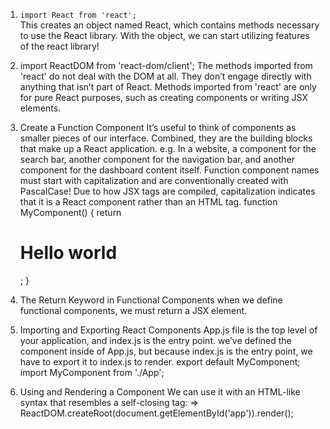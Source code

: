 1. ```import React from 'react';``` <br/>
  This creates an object named React, which contains methods necessary to use the React library. With the object, we can start utilizing features of the react library!

2. import ReactDOM from 'react-dom/client';
  The methods imported from 'react' do not deal with the DOM at all. They don’t engage directly with anything that isn’t part of React.
  Methods imported from 'react' are only for pure React purposes, such as creating components or writing JSX elements.

3. Create a Function Component
  It’s useful to think of components as smaller pieces of our interface. Combined, they are the building blocks that make up a React application. 
  e.g. In a website, a component for the search bar, another component for the navigation bar, and another component for the dashboard content itself.
  Function component names must start with capitalization and are conventionally created with PascalCase! Due to how JSX tags are compiled, capitalization indicates that it is a React component rather than an HTML tag.
  function MyComponent() {
    return <h1>Hello world</h1>;
  }

4. The Return Keyword in Functional Components
  when we define functional components, we must return a JSX element.

5. Importing and Exporting React Components
  App.js file is the top level of your application, and index.js is the entry point.
  we’ve defined the component inside of App.js, but because index.js is the entry point, we have to export it to index.js to render.
  export default MyComponent;
  import MyComponent from './App';

6. Using and Rendering a Component
  We can use it with an HTML-like syntax that resembles a self-closing tag:
  => <MyComponent />
  ReactDOM.createRoot(document.getElementById('app')).render(<MyComponent />);
